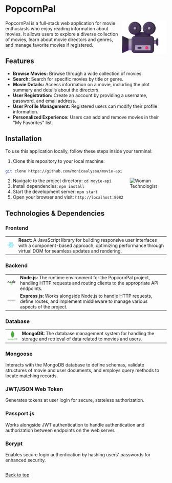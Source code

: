 # PopcornPal <a name="top"></a>
<img align="right" src="images/moviecamera.svg" alt="Movie Camera" width="140"/>
PopcornPal is a full-stack web application for movie enthusiasts who enjoy reading information about movies. It allows users to explore a diverse collection of movies, learn about movie directors and genres, and manage favorite movies if registered.

## Features

- **Browse Movies:** Browse through a wide collection of movies.
- **Search:** Search for specific movies by title or genre.
- **Movie Details:** Access information on a movie, including the plot summary and details about the directors.
- **User Registration:** Create an account by providing a username, password, and email address.
- **User Profile Management:** Registered users can modify their profile information.
- **Personalized Experience:** Users can add and remove movies in their "My Favorites" list.

## Installation

To use this application locally, follow these steps inside your terminal:

1. Clone this repository to your local machine:
```bash
git clone https://github.com/monicaalyssa/movie-api
```
<img align="right" src="https://raw.githubusercontent.com/Tarikul-Islam-Anik/Telegram-Animated-Emojis/main/People/Woman%20Technologist.webp" alt="Woman Technologist" width="115"/>

2. Navigate to the project directory: `cd movie-api`
3. Install dependencies: `npm install`
4. Start the development server: `npm start`
5. Open your browser and visit: `http://localhost:8082`

## Technologies & Dependencies
### Frontend
<table><tr><td><img src="https://github.com/devicons/devicon/blob/master/icons/react/react-original.svg" width="60"/></td><td><strong>React:</strong> A JavaScript library for building responsive user interfaces with a component-based approach, optimizing performance through virtual DOM for seamless updates and rendering.</td></tr></tr></table>

### Backend
<table><tr><td><img src="https://github.com/devicons/devicon/blob/master/icons/nodejs/nodejs-original-wordmark.svg" width="60"/></td><td><strong>Node.js:</strong> The runtime environment for the PopcornPal project, handling HTTP requests and routing clients to the appropriate API endpoints.</td></tr><tr><td><img src="https://github.com/devicons/devicon/blob/master/icons/express/express-original-wordmark.svg" width="60"/></td><td><strong>Express.js:</strong> Works alongside Node.js to handle HTTP requests, define routes, and implement middleware to manage various aspects of the project.</td></tr></table>

### Database
<table><tr><td><img src="https://github.com/devicons/devicon/blob/master/icons/mongodb/mongodb-plain-wordmark.svg" width="60"/></td><td><strong>MongoDB:</strong> The database management system for handling the storage and retrieval of data related to movies and users.</td></tr></table>

### Mongoose
Interacts with the MongoDB database to define schemas, validate structures of movie and user documents, and employs query methods to locate matching records.

### JWT/JSON Web Token
Generates tokens at user login for secure, stateless authorization.

### Passport.js
Works alongside JWT authentication to handle authentication and authorization between endpoints on the web server.

### Bcrypt
Enables secure login authentication by hashing users' passwords for enhanced security.

##
[Back to top](#top)
